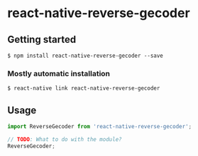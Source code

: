 # react-native-reverse-gecoder

## Getting started

`$ npm install react-native-reverse-gecoder --save`

### Mostly automatic installation

`$ react-native link react-native-reverse-gecoder`

## Usage
```javascript
import ReverseGecoder from 'react-native-reverse-gecoder';

// TODO: What to do with the module?
ReverseGecoder;
```
